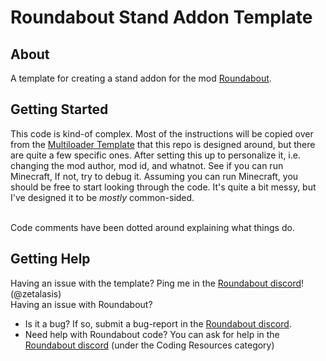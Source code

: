 # Roundabout Stand Addon Template
## About
A template for creating a stand addon for the mod [Roundabout](https://github.com/Hydraheads/RoundaboutMod/).

## Getting Started
This code is kind-of complex. Most of the instructions will be copied over from the [Multiloader Template](https://github.com/jaredlll08/MultiLoader-Template/tree/1.20.1) that this repo is designed around, but there are quite a few specific ones.
After setting this up to personalize it, i.e. changing the mod author, mod id, and whatnot. See if you can run Minecraft, If not, try to debug it.
Assuming you can run Minecraft, you should be free to start looking through the code. It's quite a bit messy, but I've designed it to be *mostly* common-sided.<br><br>


Code comments have been dotted around explaining what things do.
## Getting Help
Having an issue with the template? Ping me in the [Roundabout discord](https://discord.com/invite/XKvrRanQ3n)! (@zetalasis)<br>
Having an issue with Roundabout?
* Is it a bug? If so, submit a bug-report in the [Roundabout discord](https://discord.com/invite/XKvrRanQ3n).
* Need help with Roundabout code? You can ask for help in the [Roundabout discord](https://discord.com/invite/XKvrRanQ3n) (under the Coding Resources category)